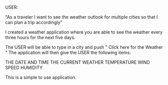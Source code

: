 
USER:

"As a traveler
I want to see the weather outlook for multiple cities
so that I can plan a trip accordingly"

I created a weather application where you are able to see the weather every three hours for the next five days.

The USER will be able to type in a city and push " Click here for the Weather " 
The application will then give the USER the following items:

THE DATE AND TIME 
THE CURRENT WEATHER
TEMPERATURE 
WIND SPEED 
HUMIDITY 

This is a simple to use application.